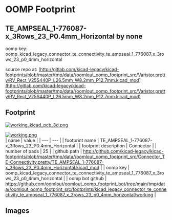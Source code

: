# OOMP Footprint  
## TE_AMPSEAL_1-776087-x_3Rows_23_P0.4mm_Horizontal  by none  
  
oomp key: oomp_kicad_legacy_connector_te_connectivity_te_ampseal_1_776087_x_3rows_23_p0_4mm_horizontal  
  
source repo at: [http://gitlab.com/kicad-legacy/kicad-footprints/blob/master/tmp/data//oomlout_oomp_footprint_src/Varistor.pretty/RV_Rect_V25S440P_L26.5mm_W8.2mm_P12.7mm.kicad_mod](http://gitlab.com/kicad-legacy/kicad-footprints/blob/master/tmp/data//oomlout_oomp_footprint_src/Varistor.pretty/RV_Rect_V25S440P_L26.5mm_W8.2mm_P12.7mm.kicad_mod)  
## Footprint  
  
[![working_kicad_pcb_3d.png](working_kicad_pcb_3d_600.png)](working_kicad_pcb_3d.png)  
  
[![working.png](working_600.png)](working.png)  
| name | value | 
| --- | --- | 
| footprint name | TE_AMPSEAL_1-776087-x_3Rows_23_P0.4mm_Horizontal | 
| footprint description | Connector | 
| number of pads | 25 | 
| github path | http://github.com/kicad-legacy/kicad-footprints/blob/master/tmp/data//oomlout_oomp_footprint_src/Connector_TE-Connectivity.pretty/TE_AMPSEAL_1-776087-x_3Rows_23_P0.4mm_Horizontal.kicad_mod | 
| oomp key | oomp_kicad_legacy_connector_te_connectivity_te_ampseal_1_776087_x_3rows_23_p0_4mm_horizontal | 
| oomp bot github | https://github.com/oomlout/oomlout_oomp_footprint_bot/tree/main/tmp/data//oomlout_oomp_footprint_src/footprints/kicad_legacy_connector_te_connectivity_te_ampseal_1_776087_x_3rows_23_p0_4mm_horizontal/working | 
## Images  
